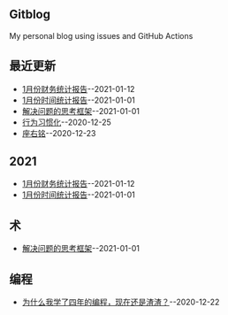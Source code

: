 ## Gitblog
My personal blog using issues and GitHub Actions
## 最近更新
- [1月份财务统计报告](https://github.com/lusuzi/gitblog/issues/10)--2021-01-12
- [1月份时间统计报告](https://github.com/lusuzi/gitblog/issues/9)--2021-01-01
- [解决问题的思考框架](https://github.com/lusuzi/gitblog/issues/8)--2021-01-01
- [行为习惯化](https://github.com/lusuzi/gitblog/issues/7)--2020-12-25
- [座右铭](https://github.com/lusuzi/gitblog/issues/6)--2020-12-23
## 2021
- [1月份财务统计报告](https://github.com/lusuzi/gitblog/issues/10)--2021-01-12
- [1月份时间统计报告](https://github.com/lusuzi/gitblog/issues/9)--2021-01-01
## 术
- [解决问题的思考框架](https://github.com/lusuzi/gitblog/issues/8)--2021-01-01
## 编程
- [为什么我学了四年的编程，现在还是渣渣？](https://github.com/lusuzi/gitblog/issues/4)--2020-12-22
